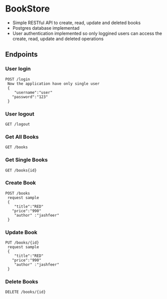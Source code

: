 # BookStore

* Simple RESTful API to create, read, update and deleted books
* Postgres database implementad 
* User authentication implemented so only loggined users can access the create, read, update and deleted operations

## Endpoints
### User login
```
POST /login
 Now the application have only single user
 {
    "username":"user"
   "password":"123"
 }
```
### User logout
```
GET /logout
```

### Get All Books
```
GET /books
```
### Get Single Books
```
GET /books{id}
```
### Create Book
```
POST /books
 request sample
 {
    "title":"RED"
   "price":"990"
    "author" :"jashfeer"
 }
```
### Update Book
```
PUT /books/{id}
 request sample
 {
    "title":"RED"
   "price":"990"
    "author" :"jashfeer"
 }
```
### Delete Books
```
DELETE /books/{id}
```


